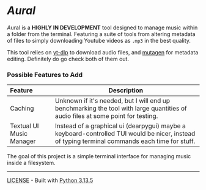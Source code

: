 # ***A**ural*

*A*ural is a **HIGHLY IN DEVELOPMENT** tool designed to manage music within a folder from the terminal. Featuring a suite of tools from altering metadata of files to simply downloading Youtube videos as `.mp3` in the best quality.

This tool relies on [yt-dlp](https://github.com/yt-dlp/yt-dlp) to
download audio files, and [mutagen](https://github.com/quodlibet/mutagen) for metadata editing. Definitely do go check both of them out.


### Possible Features to Add
| Feature                  | Description                                                                                                                                    |
| :----------------------- | ---------------------------------------------------------------------------------------------------------------------------------------------- |
| Caching                  | Unknown if it's needed, but I will end up benchmarking the tool with large quantities of audio files at some point for testing.                |
| Textual UI Music Manager | Instead of a graphical ui (dearpygui) maybe a keyboard-controlled TUI would be nicer, instead of typing terminal commands each time for stuff. |

The goal of this project is a simple terminal interface for managing music inside a filesystem.

---
[LICENSE](./LICENSE) -
Built with [Python 3.13.5](https://www.python.org/downloads/release/python-3135)